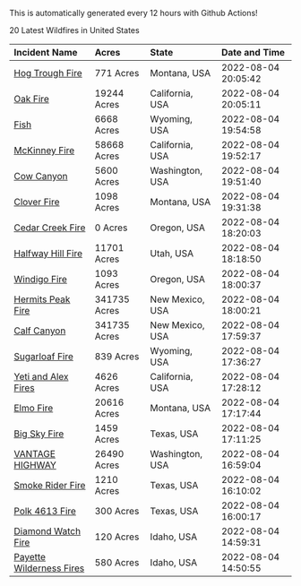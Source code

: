 This is automatically generated every 12 hours with Github Actions!

20 Latest Wildfires in United States

 | Incident Name | Acres | State | Date and Time |
|:---|:---|:---|:---|
| [Hog Trough Fire](https://inciweb.nwcg.gov/incident/8258/) | 771 Acres | Montana, USA | 2022-08-04 20:05:42 |
| [Oak Fire](https://inciweb.nwcg.gov/incident/8280/) | 19244 Acres | California, USA | 2022-08-04 20:05:11 |
| [Fish](https://inciweb.nwcg.gov/incident/8294/) | 6668 Acres | Wyoming, USA | 2022-08-04 19:54:58 |
| [McKinney Fire](https://inciweb.nwcg.gov/incident/8287/) | 58668 Acres | California, USA | 2022-08-04 19:52:17 |
| [Cow Canyon](https://inciweb.nwcg.gov/incident/8305/) | 5600 Acres | Washington, USA | 2022-08-04 19:51:40 |
| [Clover Fire](https://inciweb.nwcg.gov/incident/8262/) | 1098 Acres | Montana, USA | 2022-08-04 19:31:38 |
| [Cedar Creek Fire](https://inciweb.nwcg.gov/incident/8307/) | 0 Acres | Oregon, USA | 2022-08-04 18:20:03 |
| [Halfway Hill Fire](https://inciweb.nwcg.gov/incident/8215/) | 11701 Acres | Utah, USA | 2022-08-04 18:18:50 |
| [Windigo Fire](https://inciweb.nwcg.gov/incident/8292/) | 1093 Acres | Oregon, USA | 2022-08-04 18:00:37 |
| [Hermits Peak Fire](https://inciweb.nwcg.gov/incident/8049/) | 341735 Acres | New Mexico, USA | 2022-08-04 18:00:21 |
| [Calf Canyon](https://inciweb.nwcg.gov/incident/8069/) | 341735 Acres | New Mexico, USA | 2022-08-04 17:59:37 |
| [Sugarloaf Fire](https://inciweb.nwcg.gov/incident/8279/) | 839 Acres | Wyoming, USA | 2022-08-04 17:36:27 |
| [Yeti and Alex Fires](https://inciweb.nwcg.gov/incident/8299/) | 4626 Acres | California, USA | 2022-08-04 17:28:12 |
| [Elmo Fire](https://inciweb.nwcg.gov/incident/8289/) | 20616 Acres | Montana, USA | 2022-08-04 17:17:44 |
| [Big Sky Fire](https://inciweb.nwcg.gov/incident/8296/) | 1459 Acres | Texas, USA | 2022-08-04 17:11:25 |
| [VANTAGE HIGHWAY](https://inciweb.nwcg.gov/incident/8303/) | 26490 Acres | Washington, USA | 2022-08-04 16:59:04 |
| [Smoke Rider Fire](https://inciweb.nwcg.gov/incident/8295/) | 1210 Acres | Texas, USA | 2022-08-04 16:10:02 |
| [Polk 4613 Fire](https://inciweb.nwcg.gov/incident/8306/) | 300 Acres | Texas, USA | 2022-08-04 16:00:17 |
| [Diamond Watch Fire](https://inciweb.nwcg.gov/incident/8264/) | 120 Acres | Idaho, USA | 2022-08-04 14:59:31 |
| [Payette Wilderness Fires](https://inciweb.nwcg.gov/incident/8284/) | 580 Acres | Idaho, USA | 2022-08-04 14:50:55 |
